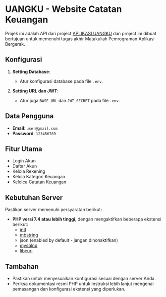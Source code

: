 

# UANGKU - Website Catatan Keuangan
Projek ini adalah API dari project [APLIKASI UANGKU](https://github.com/dadanabdilah/tugas-akhir-pab-aplikasi-uangku) dan project ini dibuat bertujuan untuk memenuhi tugas akhir Matakuliah Pemrograman Aplikasi Bergerak.
## Konfigurasi

1. **Setting Database**:
   - Atur konfigurasi database pada file `.env`.
   
2. **Setting URL dan JWT**:
   - Atur juga `BASE_URL` dan `JWT_SECRET` pada file `.env`.

## Data Pengguna

- **Email**: `user@gmail.com`
- **Password**: `123456789`

## Fitur Utama

- Login Akun
- Daftar Akun
- Kelola Rekening
- Kelola Kategori Keuangan
- Kelolca Catatan Keuangan

## Kebutuhan Server

Pastikan server memenuhi persyaratan berikut:

- **PHP versi 7.4 atau lebih tinggi**, dengan mengaktifkan beberapa ekstensi berikut:
  - [intl](http://php.net/manual/en/intl.requirements.php)
  - [mbstring](http://php.net/manual/en/mbstring.installation.php)
  - json (enabled by default - jangan dinonaktifkan)
  - [mysqlnd](http://php.net/manual/en/mysqlnd.install.php)
  - [libcurl](http://php.net/manual/en/curl.requirements.php)

## Tambahan

- Pastikan untuk menyesuaikan konfigurasi sesuai dengan server Anda.
- Periksa dokumentasi resmi PHP untuk instruksi lebih lanjut mengenai pemasangan dan konfigurasi ekstensi yang diperlukan.
